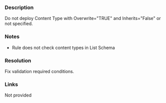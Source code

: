 ﻿---
Title: Deploy content types correctly
FileName: resp515203.html
---
### Description
Do not deploy Content Type with Overwrite="TRUE" and Inherits="False" or not specified.

### Notes
- Rule does not check content types in List Schema

### Resolution
Fix validation required conditions.

### Links
Not provided